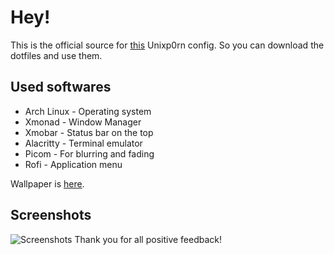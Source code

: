 # Hey!
This is the official source for [this]("https://www.reddit.com/r/unixporn/comments/xahp1y/xmonad_minimalist_chinese_style_with_rofi_picom/") Unixp0rn config.
So you can download the dotfiles and use them.

## Used softwares
- Arch Linux - Operating system
- Xmonad - Window Manager
- Xmobar - Status bar on the top
- Alacritty - Terminal emulator
- Picom - For blurring and fading
- Rofi - Application menu

Wallpaper is [here](https://unsplash.com/photos/bAzDhilQFsA).

## Screenshots
![Screenshots](https://preview.redd.it/veifyluh2zm91.png?width=640&crop=smart&auto=webp&s=9a7264786af37ebba3c4ecbead29460900bca12b)
Thank you for all positive feedback!


